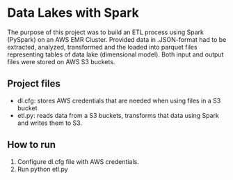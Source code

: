 # Data Lakes with Spark

The purpose of this project was to build an ETL process using Spark (PySpark) on an AWS EMR Cluster. Provided data in .JSON-format had to be extracted, analyzed, transformed and the loaded into parquet files representing tables of data lake (dimensional model). Both input and output files were stored on AWS S3 buckets.

## Project files

- dl.cfg: stores AWS credentials that are needed when using files in a S3 bucket
- etl.py: reads data from a S3 buckets, transforms that data using Spark and writes them to S3.

## How to run

1. Configure dl.cfg file with AWS credentials.
2. Run python etl.py